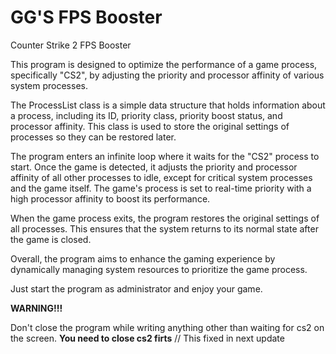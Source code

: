 # GG'S FPS Booster

Counter Strike 2 FPS Booster

This program is designed to optimize the performance of a game process, specifically "CS2", by adjusting the priority and processor affinity of various system processes.

The ProcessList class is a simple data structure that holds information about a process, including its ID, priority class, priority boost status, and processor affinity. This class is used to store the original settings of processes so they can be restored later.

The program enters an infinite loop where it waits for the "CS2" process to start. Once the game is detected, it adjusts the priority and processor affinity of all other processes to idle, except for critical system processes and the game itself. The game's process is set to real-time priority with a high processor affinity to boost its performance.

When the game process exits, the program restores the original settings of all processes. This ensures that the system returns to its normal state after the game is closed.

Overall, the program aims to enhance the gaming experience by dynamically managing system resources to prioritize the game process.

Just start the program as administrator and enjoy your game.

**WARNING!!!**

Don't close the program while writing anything other than waiting for cs2 on the screen.
**You need to close cs2 firts**
  // This fixed in next update
